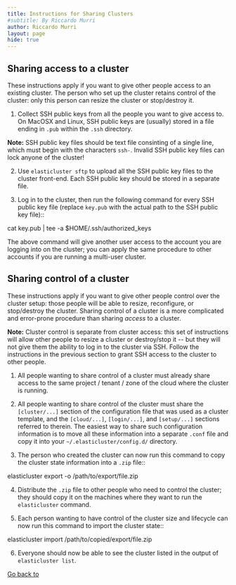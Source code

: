 ```yaml
---
title: Instructions for Sharing Clusters
#subtitle: By Riccardo Murri
author: Riccardo Murri
layout: page
hide: true
---
```


## Sharing access to a cluster

These instructions apply if you want to give other people access to an
existing cluster.  The person who set up the cluster retains control of
the cluster: only this person can resize the cluster or stop/destroy it.

1. Collect SSH public keys from all the people you want to give access
to.  On MacOSX and Linux, SSH public keys are (usually) stored in a
file ending in `.pub` within the `.ssh` directory.

**Note:** SSH public key files should be text file consinting of a
single line, which must begin with the characters `ssh-`.  Invalid
SSH public key files can lock anyone of the cluster!

2. Use `elasticluster sftp` to upload all the SSH public key files to
the cluster front-end.  Each SSH public key should be stored in a
separate file.

3. Log in to the cluster, then run the following command for every SSH
public key file (replace `key.pub` with the actual path to the SSH
public key file)::

cat key.pub | tee -a $HOME/.ssh/authorized_keys

The above command will give another user access to the account you
are logging into on the cluster; you can apply the same procedure to
other accounts if you are running a multi-user cluster.


## Sharing control of a cluster

These instructions apply if you want to give other people control over
the cluster setup: those people will be able to resize, reconfigure, or
stop/destroy the cluster.  Sharing control of a cluster is a more
complicated and error-prone procedure than sharing *access* to a
cluster.

**Note:** Cluster control is separate from cluster access: this set of
instructions will allow other people to resize a cluster or destroy/stop
it -- but they will not give them the ability to log in to the cluster
via SSH.  Follow the instructions in the previous section to grant SSH
access to the cluster to other people.

1. All people wanting to share control of a cluster must already share
access to the same project / tenant / zone of the cloud where the
cluster is running.

2. All people wanting to share control of the cluster must share the
`[cluster/...]` section of the configuration file that was used as a
cluster template, and the `[cloud/...]`, `[login/...]`, and
`[setup/...]` sections referred to therein.  The easiest way to share
such configuration information is to move all these information into
a separate `.conf` file and copy it into your
`~/.elasticluster/config.d/` directory.

3. The person who created the cluster can now run this command to copy
the cluster state information into a `.zip` file::

elasticluster export -o /path/to/export/file.zip

4. Distribute the `.zip` file to other people who need to control the
cluster; they should copy it on the machines where they want to run
the `elasticluster` command.

5. Each person wanting to have control of the cluster size and lifecycle
can now run this command to import the cluster state::

elasticluster import /path/to/copied/export/file.zip

6. Everyone should now be able to see the cluster listed in the output
of `elasticluster list`.


[Go back to ](elasticluster-clusterjob-model#part-2-create-your-cluster-using-elasticluster)
